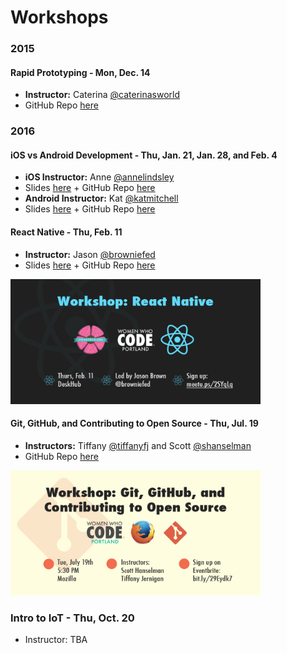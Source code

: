 Workshops
=========================

### 2015

#### Rapid Prototyping - Mon, Dec. 14
- **Instructor:** Caterina [@caterinasworld](http://github.com/caterinasworld)  
- GitHub Repo [here](https://github.com/caterinasworld/rapid-prototyping-workshop)

### 2016

#### iOS vs Android Development - Thu, Jan. 21, Jan. 28, and Feb. 4
- **iOS Instructor:** Anne [@annelindsley](http://github.com/annelindsley)  
- Slides [here](http://docs.google.com/presentation/d/1nQ6lpclnDxTyXvNgV46W1xboY-4l6col9Np0VpRByOU/edit#slide=id.p) + GitHub Repo [here](http://github.com/annelindsley/BasicWeatherAppIOS)  
- **Android Instructor:** Kat [@katmitchell](http://github.com/katmitchell)  
- Slides [here](http://docs.google.com/presentation/d/15zeffegzsIjA9g44wP9Kjlk0YHjdSf6VQvqV5u3rsCI/edit#slide=id.p) + GitHub Repo [here](http://github.com/katmitchell/ChickTechWeatherAppAndroid)

#### React Native - Thu, Feb. 11
- **Instructor:** Jason [@browniefed](http://github.com/browniefed)  
- Slides [here](http://slides.com/browniefed/react-native#/) + GitHub Repo [here](http://github.com/browniefed/forecast)

<img height=200 src="graphics/react-native.jpg" title="Workshop: React Native">

#### Git, GitHub, and Contributing to Open Source - Thu, Jul. 19
- **Instructors:** Tiffany [@tiffanyfj](https://github.com/tiffanyfj) and Scott [@shanselman](https://github.com/shanselman)
- GitHub Repo [here](https://github.com/wwcodeportland/git-github-os)

<img height=200 src="graphics/git-oss.jpg" title="Workshop: Git, GitHub, and Contributing to Open Source">

### Intro to IoT - Thu, Oct. 20
- Instructor: TBA
